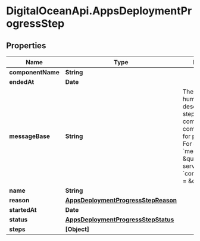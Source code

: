 # DigitalOceanApi.AppsDeploymentProgressStep

## Properties
Name | Type | Description | Notes
------------ | ------------- | ------------- | -------------
**componentName** | **String** |  | [optional] 
**endedAt** | **Date** |  | [optional] 
**messageBase** | **String** | The base of a human-readable description of the step intended to be combined with the component name for presentation. For example:  &#x60;message_base&#x60; &#x3D; \&quot;Building service\&quot; &#x60;component_name&#x60; &#x3D; \&quot;api\&quot; | [optional] 
**name** | **String** |  | [optional] 
**reason** | [**AppsDeploymentProgressStepReason**](AppsDeploymentProgressStepReason.md) |  | [optional] 
**startedAt** | **Date** |  | [optional] 
**status** | [**AppsDeploymentProgressStepStatus**](AppsDeploymentProgressStepStatus.md) |  | [optional] 
**steps** | **[Object]** |  | [optional] 
